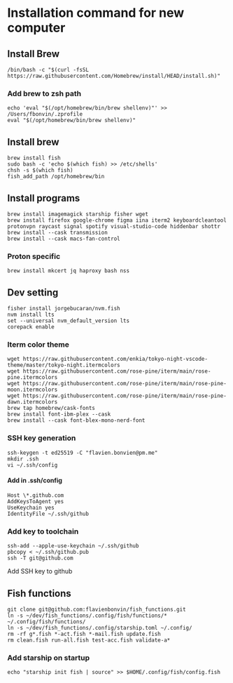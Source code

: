 # Installation command for new computer

## Install Brew

```
/bin/bash -c "$(curl -fsSL https://raw.githubusercontent.com/Homebrew/install/HEAD/install.sh)"
```

### Add brew to zsh path

```
echo 'eval "$(/opt/homebrew/bin/brew shellenv)"' >> /Users/fbonvin/.zprofile
eval "$(/opt/homebrew/bin/brew shellenv)"
```

## Install brew

```
brew install fish
sudo bash -c 'echo $(which fish) >> /etc/shells'
chsh -s $(which fish)
fish_add_path /opt/homebrew/bin
```

## Install programs

```
brew install imagemagick starship fisher wget
brew install firefox google-chrome figma iina iterm2 keyboardcleantool protonvpn raycast signal spotify visual-studio-code hiddenbar shottr
brew install --cask transmission
brew install --cask macs-fan-control
```

### Proton specific

```
brew install mkcert jq haproxy bash nss
```

## Dev setting

```
fisher install jorgebucaran/nvm.fish
nvm install lts
set --universal nvm_default_version lts
corepack enable
```

### Iterm color theme

```
wget https://raw.githubusercontent.com/enkia/tokyo-night-vscode-theme/master/tokyo-night.itermcolors
wget https://raw.githubusercontent.com/rose-pine/iterm/main/rose-pine.itermcolors
wget https://raw.githubusercontent.com/rose-pine/iterm/main/rose-pine-moon.itermcolors
wget https://raw.githubusercontent.com/rose-pine/iterm/main/rose-pine-dawn.itermcolors
brew tap homebrew/cask-fonts
brew install font-ibm-plex --cask
brew install --cask font-blex-mono-nerd-font
```

### SSH key generation

```
ssh-keygen -t ed25519 -C "flavien.bonvien@pm.me"
mkdir .ssh
vi ~/.ssh/config
```

#### Add in .ssh/config

```
Host \*.github.com
AddKeysToAgent yes
UseKeychain yes
IdentityFile ~/.ssh/github
```

### Add key to toolchain

```
ssh-add --apple-use-keychain ~/.ssh/github
pbcopy < ~/.ssh/github.pub
ssh -T git@github.com
```

Add SSH key to github

## Fish functions

```
git clone git@github.com:flavienbonvin/fish_functions.git
ln -s ~/dev/fish_functions/.config/fish/functions/* ~/.config/fish/functions/
ln -s ~/dev/fish_functions/.config/starship.toml ~/.config/
rm -rf g*.fish *-act.fish *-mail.fish update.fish
rm clean.fish run-all.fish test-acc.fish validate-a*
```

### Add starship on startup

```
echo "starship init fish | source" >> $HOME/.config/fish/config.fish
```
